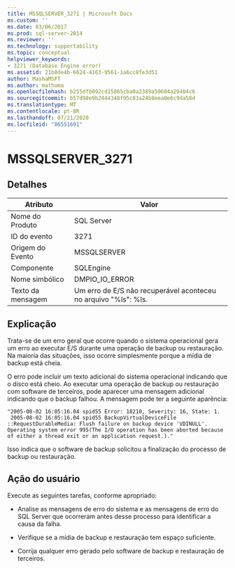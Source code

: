 ```yaml
---
title: MSSQLSERVER_3271 | Microsoft Docs
ms.custom: ''
ms.date: 03/06/2017
ms.prod: sql-server-2014
ms.reviewer: ''
ms.technology: supportability
ms.topic: conceptual
helpviewer_keywords:
- 3271 (Database Engine error)
ms.assetid: 21b8de4b-6624-4163-9561-1a6cc8fe3d51
author: MashaMSFT
ms.author: mathoma
ms.openlocfilehash: b255dfb092cd15865cba0a2389a50604a29404c6
ms.sourcegitcommit: b57d98e9b2444348f95c83a24b8eea0e6c9da58d
ms.translationtype: MT
ms.contentlocale: pt-BR
ms.lasthandoff: 07/21/2020
ms.locfileid: "86551691"
---
```

# <a name="mssqlserver_3271"></a>MSSQLSERVER_3271
    
## <a name="details"></a>Detalhes  
  
|Atributo|Valor|  
|-|-|  
|Nome do Produto|SQL Server|  
|ID do evento|3271|  
|Origem do Evento|MSSQLSERVER|  
|Componente|SQLEngine|  
|Nome simbólico|DMPIO_IO_ERROR|  
|Texto da mensagem|Um erro de E/S não recuperável aconteceu no arquivo "%ls": %ls.|  
  
## <a name="explanation"></a>Explicação  
 Trata-se de um erro geral que ocorre quando o sistema operacional gera um erro ao executar E/S durante uma operação de backup ou restauração. Na maioria das situações, isso ocorre simplesmente porque a mídia de backup está cheia.  
  
 O erro pode incluir um texto adicional do sistema operacional indicando que o disco está cheio. Ao executar uma operação de backup ou restauração com software de terceiros, pode aparecer uma mensagem adicional indicando que o backup falhou. A mensagem pode ter a seguinte aparência:  
  
```  
"2005-08-02 16:05:16.04 spid55 Error: 18210, Severity: 16, State: 1.  
 2005-08-02 16:05:16.04 spid55 BackupVirtualDeviceFile  
::RequestDurableMedia: Flush failure on backup device 'VDINULL'.   
Operating system error 995(The I/O operation has been aborted because   
of either a thread exit or an application request.)."  
```  
  
 Isso indica que o software de backup solicitou a finalização do processo de backup ou restauração.  
  
## <a name="user-action"></a>Ação do usuário  
 Execute as seguintes tarefas, conforme apropriado:  
  
-   Analise as mensagens de erro do sistema e as mensagens de erro do SQL Server que ocorreram antes desse processo para identificar a causa da falha.  
  
-   Verifique se a mídia de backup e restauração tem espaço suficiente.  
  
-   Corrija qualquer erro gerado pelo software de backup e restauração de terceiros.  
  
  
